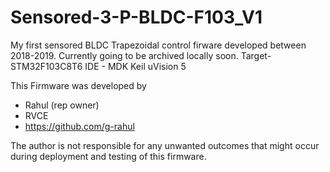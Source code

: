 # Sensored-3-P-BLDC-F103_V1
My first sensored BLDC Trapezoidal control firware developed between 2018-2019. Currently going to be archived locally soon.
Target-STM32F103C8T6
IDE - MDK Keil uVision 5

This Firmware was developed by 
* Rahul (rep owner)
* RVCE
* https://github.com/g-rahul

The author is not responsible for any unwanted outcomes that might occur during deployment and testing of this firmware.
